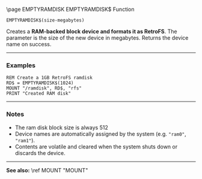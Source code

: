 \page EMPTYRAMDISK EMPTYRAMDISK$ Function

```basic
EMPTYRAMDISK$(size-megabytes)
```

Creates a **RAM-backed block device and formats it as RetroFS**.
The parameter is the size of the new device in megabytes. Returns the device name on success.

---

### Examples

```basic
REM Create a 1GB RetroFS ramdisk
RD$ = EMPTYRAMDISK$(1024)
MOUNT "/ramdisk", RD$, "rfs"
PRINT "Created RAM disk"
```

---

### Notes

* The ram disk block size is always 512
* Device names are automatically assigned by the system (e.g. `"ram0"`, `"ram1"`).
* Contents are volatile and cleared when the system shuts down or discards the device.

---

**See also:**
\ref MOUNT "MOUNT"
